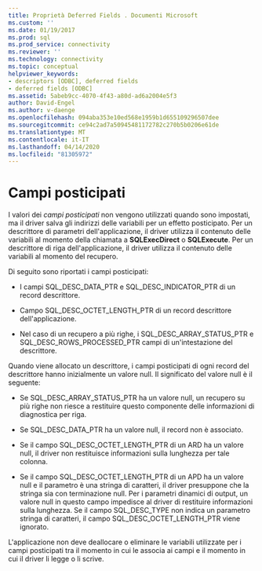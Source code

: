 ```yaml
---
title: Proprietà Deferred Fields . Documenti Microsoft
ms.custom: ''
ms.date: 01/19/2017
ms.prod: sql
ms.prod_service: connectivity
ms.reviewer: ''
ms.technology: connectivity
ms.topic: conceptual
helpviewer_keywords:
- descriptors [ODBC], deferred fields
- deferred fields [ODBC]
ms.assetid: 5abeb9cc-4070-4f43-a80d-ad6a2004e5f3
author: David-Engel
ms.author: v-daenge
ms.openlocfilehash: 094aba353e10ed568e1959b1d655109296507dee
ms.sourcegitcommit: ce94c2ad7a50945481172782c270b5b0206e61de
ms.translationtype: MT
ms.contentlocale: it-IT
ms.lasthandoff: 04/14/2020
ms.locfileid: "81305972"
---
```

# <a name="deferred-fields"></a>Campi posticipati
I valori dei *campi posticipati* non vengono utilizzati quando sono impostati, ma il driver salva gli indirizzi delle variabili per un effetto posticipato. Per un descrittore di parametri dell'applicazione, il driver utilizza il contenuto delle variabili al momento della chiamata a **SQLExecDirect** o **SQLExecute**. Per un descrittore di riga dell'applicazione, il driver utilizza il contenuto delle variabili al momento del recupero.  
  
 Di seguito sono riportati i campi posticipati:  
  
-   I campi SQL_DESC_DATA_PTR e SQL_DESC_INDICATOR_PTR di un record descrittore.  
  
-   Campo SQL_DESC_OCTET_LENGTH_PTR di un record descrittore dell'applicazione.  
  
-   Nel caso di un recupero a più righe, i SQL_DESC_ARRAY_STATUS_PTR e SQL_DESC_ROWS_PROCESSED_PTR campi di un'intestazione del descrittore.  
  
 Quando viene allocato un descrittore, i campi posticipati di ogni record del descrittore hanno inizialmente un valore null. Il significato del valore null è il seguente:  
  
-   Se SQL_DESC_ARRAY_STATUS_PTR ha un valore null, un recupero su più righe non riesce a restituire questo componente delle informazioni di diagnostica per riga.  
  
-   Se SQL_DESC_DATA_PTR ha un valore null, il record non è associato.  
  
-   Se il campo SQL_DESC_OCTET_LENGTH_PTR di un ARD ha un valore null, il driver non restituisce informazioni sulla lunghezza per tale colonna.  
  
-   Se il campo SQL_DESC_OCTET_LENGTH_PTR di un APD ha un valore null e il parametro è una stringa di caratteri, il driver presuppone che la stringa sia con terminazione null. Per i parametri dinamici di output, un valore null in questo campo impedisce al driver di restituire informazioni sulla lunghezza. Se il campo SQL_DESC_TYPE non indica un parametro stringa di caratteri, il campo SQL_DESC_OCTET_LENGTH_PTR viene ignorato.  
  
 L'applicazione non deve deallocare o eliminare le variabili utilizzate per i campi posticipati tra il momento in cui le associa ai campi e il momento in cui il driver li legge o li scrive.
